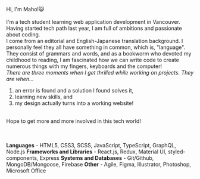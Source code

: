 Hi, I'm Maho!😺  
<br>
I'm a tech student learning web application development in Vancouver. Having started tech path last year, I am full of ambitions and passionate about coding.  
I come from an editorial and English-Japanese translation background. I personally feel they all have something in common, which is, "language".  
They consist of grammars and words, and as a bookworm who devoted my childhood to reading, I am fascinated how we can write code to create numerous things with my fingers, keyboards and the computer!
<br>
*There are three moments when I get thrilled while working on projects. They are when...*  
1. an error is found and a solution I found solves it,  
2. learning new skills, and  
3. my design actually turns into a working website!
<br>
Hope to get more and more involved in this tech world!  
<br>
<br>
<br>

**Languages** - HTML5, CSS3, SCSS, JavaScript, TypeScript, GraphQL, Node.js
**Frameworks and Libraries** - React.js, Redux, Material UI, styled-components, Express
**Systems and Databases** - Git/Github, MongoDB/Mongoose, Firebase
**Other** - Agile, Figma, Illustrator, Photoshop, Microsoft Office







<!---
MahoMori/MahoMori is a ✨ special ✨ repository because its `README.md` (this file) appears on your GitHub profile.
You can click the Preview link to take a look at your changes.
--->
